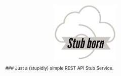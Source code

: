 <p align="center">
  <img src="docs/logo.png">
</p>
### Just a (stupidly) simple REST API Stub Service.
